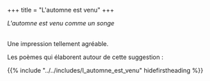 +++
title = "L'automne est venu"
+++

_L'automne est venu comme un songe_

 \
Une impression tellement agréable.

Les poèmes qui élaborent autour de cette suggestion :

{{% include "../../includes/l_automne_est_venu" hidefirstheading %}}
